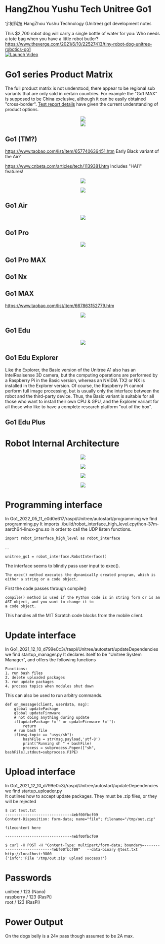 # HangZhou Yushu Tech Unitree Go1
宇树科技 HangZhou Yushu Technology (Unitree) go1 development notes

This $2,700 robot dog will carry a single bottle of water for you: Who needs a tote bag when you have a little robot butler?<br>
https://www.theverge.com/2021/6/10/22527413/tiny-robot-dog-unitree-robotics-go1<br>
[![Launch Video](http://img.youtube.com/vi/xdfmhWQyp_8/0.jpg)](https://www.youtube.com/watch?v=xdfmhWQyp_8)<br>

# Go1 series Product Matrix
The full product matrix is not understood, there appear to be regional sub variants that are only sold in certain countries. For example the "Go1 MAX" is supposed to be China exclusive, although it can be easily obtained "cross-border". [Test report details](https://www.tele.soumu.go.jp/giteki/SearchServlet?pageID=jg01_01&PC=018&TC=N&PK=1&FN=220315N018&SN=%94F%8F%D8&LN=15&R1=*****&R2=*****) have given the current understanding of product options. <br>
<p align="center">
<img
src="https://github.com/MAVProxyUser/YushuTechUnitreeGo1/blob/main/JapanTest.png"><br>
<img
src="https://github.com/MAVProxyUser/YushuTechUnitreeGo1/blob/main/ChinaTest.png"><br>
</p>

## Go1 (TM?)
https://www.taobao.com/list/item/657740636451.htm
Early Black variant of the Air? 

https://www.cnbeta.com/articles/tech/1139381.htm
Includes "HAI1" features!
 
<p align="center">
<img 
src="https://github.com/MAVProxyUser/YushuTechUnitreeGo1/blob/main/Go1TM.jpg"><br>
</p>

<p align="center">
<img 
src="https://github.com/MAVProxyUser/YushuTechUnitreeGo1/blob/main/Go1.jpg"><br>
</p>

## Go1 Air
<p align="center">
<img 
src="https://github.com/MAVProxyUser/YushuTechUnitreeGo1/blob/main/Go1Air.png"><br>
</p>

## Go1 Pro
<p align="center">
<img 
src="https://github.com/MAVProxyUser/YushuTechUnitreeGo1/blob/main/Go1Pro.png"><br>
</p>

## Go1 Pro MAX

## Go1 Nx

## Go1 MAX
https://www.taobao.com/list/item/667863152779.htm
<p align="center">
<img 
src="https://github.com/MAVProxyUser/YushuTechUnitreeGo1/blob/main/Go1MAX.png"><br>
</p>

## Go1 Edu
<p align="center">
<img 
src="https://github.com/MAVProxyUser/YushuTechUnitreeGo1/blob/main/Go1EDU.png"><br>
</p>

## Go1 Edu Explorer

Like the Explorer, the Basic version of the Unitree A1 also has an IntelRealsense 3D camera, but the computing operations are performed by a Raspberry Pi in the 
Basic version, whereas an NViDIA TX2 or NX is installed in the Explorer version. Of course, the Raspberry Pi cannot perform full image processing, but is 
usually only the interface between the robot and the third-party device. Thus, the Basic variant is suitable for all those who want to install their own CPU & 
GPU, and the Explorer variant for all those who like to have a complete research platform "out of the box".

## Go1 Edu Plus

# Robot Internal Architecture

<p align="center">
<img 
src="https://github.com/MAVProxyUser/YushuTechUnitreeGo1/blob/main/NetworkLayout.png"><br>
</p>

<p align="center">
<img 
src="https://github.com/MAVProxyUser/YushuTechUnitreeGo1/blob/main/FlowChart.png"><br>
</p>

<p align="center">
<img 
src="https://github.com/MAVProxyUser/YushuTechUnitreeGo1/blob/main/sdk.png"><br>
</p>

<p align="center">
<img 
src="https://github.com/MAVProxyUser/YushuTechUnitreeGo1/blob/main/Ports.png"><br>
</p>

# Programming interface
In Go1_2022_05_11_e0d0e617/raspi/Unitree/autostart/programming we find programming.py
It imports ./build/robot_interface_high_level.cpython-37m-aarch64-linux-gnu.so in order to call the UDP listen 
functions. 
```
import robot_interface_high_level as robot_interface
``` 
...
```
unitree_go1 = robot_interface.RobotInterface()
```

The interface seems to blindly pass user input to exec().
```
The exec() method executes the dynamically created program, which is either a string or a code object.
```

First the code passes through compile()
```
compile() method is used if the Python code is in string form or is an AST object, and you want to change it to 
a code object.
```
This handles all the MIT Scratch code blocks from the mobile client. 

# Update interface
In Go1_2021_12_10_d799e0c3//raspi/Unitree/autostart/updateDependencies we find startup_manager.py 
It declares itself to be "Unitree System Manager", and offers the following functions
```
Functions:
1. run bash files
2. delete uploaded packages
3. run update packages
4. process topics when modules shut down
```

This can also be used to run arbitry commands. 
```
def on_message(client, userdata, msg):
    global updatePackage
    global updateFirmware
    # not doing anything during update
    if(updatePackage !='' or updateFirmware !=''):
        return 
    # run bash file
    if(msg.topic == "usys/sh"):
        bashFile = str(msg.payload,'utf-8')
        print("Running sh " + bashFile)
        process = subprocess.Popen(["sh", bashFile],stdout=subprocess.PIPE)
```

# Upload interface 
In Go1_2021_12_10_d799e0c3//raspi/Unitree/autostart/updateDependencies we find startup_uploader.py<br>
It outlines how to accept update packages. They must be .zip files, or they will be rejected

```
$ cat test.txt 
------------------------------4ebf00fbcf09
Content-Disposition: form-data; name="file"; filename="/tmp/out.zip"

filecontent here

------------------------------4ebf00fbcf09

$ curl -X POST -H "Content-Type: multipart/form-data; boundary=----------------------------4ebf00fbcf09"   --data-binary @test.txt http://localhost:9800
{'info':'File '/tmp/out.zip' upload success!'}
```

# Passwords
unitree / 123 (Nano)<br>
raspberry / 123 (RasPi)<br>
root / 123 (RasPi)<br>

# Power Output 
On the dogs belly is a 24v pass though assumed to be 2A max.
